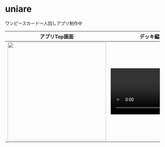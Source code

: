# uniare
ワンピースカード一人回しアプリ制作中

|アプリTop画面|デッキ編集画面|
|:-:|:-:|
|<img src="https://github.com/HikaruKusanagi27/onepi_card/assets/159784717/14a1557d-3cf0-4429-8f29-eaef74d5cd3b" width="320">|<video src="https://github.com/HikaruKusanagi27/onepi_card/assets/159784717/a28224d3-1d87-497a-a3f7-09f5e1505219">|



